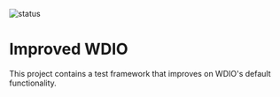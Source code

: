 ![status](https://badgen.net/static/status/planning/grey/)

# Improved WDIO

This project contains a test framework that improves on WDIO's default functionality.
